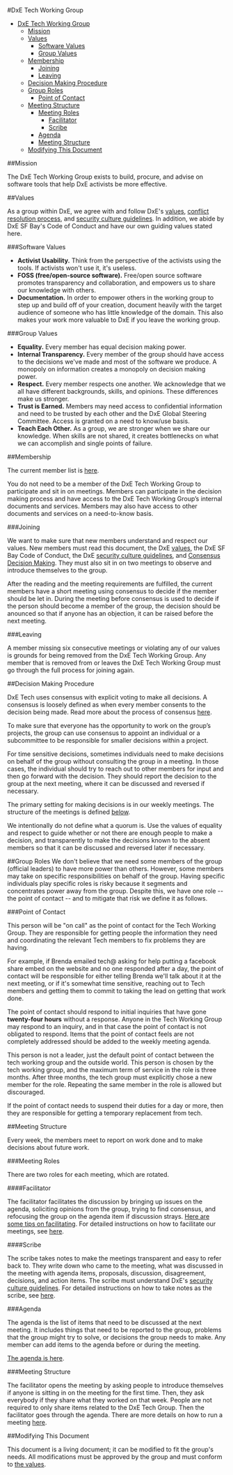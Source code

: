 #DxE Tech Working Group

<!-- START doctoc generated TOC please keep comment here to allow auto update -->
<!-- DON'T EDIT THIS SECTION, INSTEAD RE-RUN doctoc TO UPDATE -->

- [DxE Tech Working Group](#dxe-tech-working-group)
  - [Mission](#mission)
  - [Values](#values)
    - [Software Values](#software-values)
    - [Group Values](#group-values)
  - [Membership](#membership)
    - [Joining](#joining)
    - [Leaving](#leaving)
  - [Decision Making Procedure](#decision-making-procedure)
  - [Group Roles](#group-roles)
    - [Point of Contact](#point-of-contact)
  - [Meeting Structure](#meeting-structure)
    - [Meeting Roles](#meeting-roles)
      - [Facilitator](#facilitator)
      - [Scribe](#scribe)
    - [Agenda](#agenda)
    - [Meeting Structure](#meeting-structure-1)
  - [Modifying This Document](#modifying-this-document)

<!-- END doctoc generated TOC please keep comment here to allow auto update -->

##Mission

The DxE Tech Working Group exists to build, procure, and advise on software
tools that help DxE activists be more effective.

##Values

As a group within DxE, we agree with and follow DxE's
[values](http://directactioneverywhere.com/organizing-principles), [conflict resolution
process](https://docs.google.com/document/d/1sZ66qBEYRcBzZV26qctn_mHoDn4cznRYI4vlFjBiHEE/edit),
 and [security culture guidelines](https://docs.google.com/document/d/1yn5xIdYpl-ONtzjiKNrAFo7g2023OH72Q9ztUl7rfQY/edit).
In addition, we abide by DxE SF Bay's Code of Conduct and have our own guiding
values stated here.

###Software Values

* **Activist Usability.** Think from the perspective of the activists using the
tools. If activists won't use it, it's useless.
* **FOSS (free/open-source software).** Free/open source software promotes
transparency and collaboration, and empowers us to share our knowledge with
others.
* **Documentation.** In order to empower others in the working group to step up
and build off of your creation, document heavily with the target audience of
someone who has little knowledge of the domain. This also makes your work more
valuable to DxE if you leave the working group.

###Group Values

* **Equality.** Every member has equal decision making power.
* **Internal Transparency.** Every member of the group should have access to
the decisions we've made and most of the software we produce. A monopoly on
information creates a monopoly on decision making power.
* **Respect.** Every member respects one another. We acknowledge that we all
have different backgrounds, skills, and opinions. These differences make us
stronger.
* **Trust is Earned.** Members may need access to confidential information
and need to be trusted by each other and the DxE Global Steering Committee.
Access is granted on a need to know/use basis.
* **Teach Each Other.** As a group, we are stronger when we share our knowledge.
When skills are not shared, it creates bottlenecks on what we can accomplish
and single points of failure.


##Membership

The current member list is [here](members.md).

You do not need to be a member of the DxE Tech Working Group to participate and
sit in on meetings. Members can participate in the decision making process and
have access to the DxE Tech Working Group’s internal documents and services.
Members may also have access to other documents and services on a need-to-know
basis.

###Joining

We want to make sure that new members understand and respect our values. New
members must read this document, the DxE [values](http://directactioneverywhere.com/values),
 the DxE SF Bay Code of Conduct, the DxE [security culture guidelines](https://docs.google.com/document/d/1yn5xIdYpl-ONtzjiKNrAFo7g2023OH72Q9ztUl7rfQY/edit),
and [Consensus Decision Making](https://github.com/directactioneverywhere/notes/blob/master/consensus.md).
They must also sit in on two meetings to observe and introduce themselves to
the group.


After the reading and the meeting requirements are fulfilled, the current
members have a short meeting using consensus to decide if the member should
be let in. During the meeting before consensus is used to decide if the 
person should become a member of the group, the decision should be anounced 
so that if anyone has an objection, it can be raised before the next meeting.

###Leaving

A member missing six consecutive meetings or violating any of our values
is grounds for being removed from the DxE Tech Working Group. Any member
that is removed from or leaves the DxE Tech Working Group must go through
the full process for joining again.


##Decision Making Procedure

DxE Tech uses consensus with explicit voting to make all decisions. A consensus
is loosely defined as when every member consents to the decision being made.
Read more about the process of consensus [here](https://github.com/directactioneverywhere/notes/blob/master/consensus.md).

To make sure that everyone has the opportunity to work on the group’s projects,
the group can use consensus to appoint an individual or a subcommittee to be
responsible for smaller decisions within a project.

For time sensitive decisions, sometimes individuals need to make decisions
on behalf of the group without consulting the group in a meeting. In those
cases, the individual should try to reach out to other members for input
and then go forward with the decision. They should report the decision to
 the group at the next meeting, where it can be discussed and reversed if
necessary.

The primary setting for making decisions is in our weekly meetings. The
structure of the meetings is defined [below](#meeting-structure-1).

We intentionally do not define what a quorum is. Use the values of equality
and respect to guide whether or not there are enough people to make a
decision, and transparently to make the decisions known to the absent members
 so that it can be discussed and reversed later if necessary.

##Group Roles
We don't believe that we need some members of the group (official leaders) to
have more power than others. However, some members may take on specific
responsibilities on behalf of the group. Having specific individuals play
specific roles is risky because it segments and concentrates power away
from the group. Despite this, we have one role -- the point of contact --
and to mitigate that risk we define it as follows.

###Point of Contact

This person will be "on call" as the point of contact for the Tech Working
Group. They are responsible for getting people the information they need
and coordinating the relevant Tech members to fix problems they are having.

For example, if Brenda emailed tech@ asking for help putting a facebook share
embed on the website and no one responded after a day, the point of contact will
be responsible for either telling Brenda we'll talk about it at the next
meeting, or if it's somewhat time sensitive, reaching out to Tech members and
getting them to commit to taking the lead on getting that work done.

The point of contact should respond to initial inquiries that have gone
**twenty-four hours** without a response. Anyone in the Tech Working Group may
respond to an inquiry, and in that case the point of contact is not obligated to
respond.  Items that the point of contact feels are not completely addressed should
be added to the weekly meeting agenda.

This person is not a leader, just the default point of contact between the tech
working group and the outside world. This person is chosen by the tech working
group, and the maximum term of service in the role is three months. After three
months, the tech group must explicitly chose a new member for the role.
Repeating the same member in the role is allowed but discouraged.

If the point of contact needs to suspend their duties for a day or more, then
they are responsible for getting a temporary replacement from tech.

##Meeting Structure

Every week, the members meet to report on work done and to make decisions about
future work.

###Meeting Roles

There are two roles for each meeting, which are rotated.

####Facilitator

The facilitator facilitates the discussion by bringing up issues on the agenda,
soliciting opinions from the group, trying to find consensus, and refocusing the
group on the agenda item if discussion strays. [Here are some tips on
facilitating](https://docs.google.com/document/d/1lhKUlNgvEHGsmvBqq1x2L2wwSF08hnu70Fd596wjAyI/edit).
For detailed instructions on how to facilitate our meetings, see [here](facilitator.md).


####Scribe

The scribe takes notes to make the meetings transparent and easy to refer back
to. They write down who came to the meeting, what was discussed in the meeting
with agenda items, proposals, discussion, disagreement, decisions, and action
items. The scribe must understand DxE's [security culture
guidelines](https://docs.google.com/document/d/1yn5xIdYpl-ONtzjiKNrAFo7g2023OH72Q9ztUl7rfQY/edit).
For detailed instructions on how to take notes as the scribe, see [here](scribe.md).

###Agenda

The agenda is the list of items that need to be discussed at the next meeting.
It includes things that need to be reported to the group, problems that the
group might try to solve, or decisions the group needs to make. Any member can
add items to the agenda before or during the meeting.

[The agenda is here](https://trello.com/b/QXlG5Nkr/sfbay-tech).


###Meeting Structure

The facilitator opens the meeting by asking people to introduce themselves if
anyone is sitting in on the meeting for the first time. Then, they ask everybody
if they share what they worked on that week. People are not required to only
share items related to the DxE Tech Group. Then the facilitator goes through the
agenda. There are more details on how to run a meeting
[here](https://docs.google.com/document/d/1VNKaTvBPhD24l9yDFBWQCniasPVH6NKVUyi95c8DSHQ/edit).

##Modifying This Document

This document is a living document; it can be modified to fit the group's needs.
All modifications must be approved by the group and must conform to [the values](#values).

